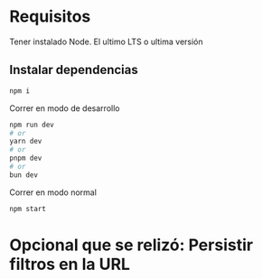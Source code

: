 # Requisitos

Tener instalado Node. El ultimo LTS o ultima versión

## Instalar dependencias

```bash
npm i
```

Correr en modo de desarrollo

```bash
npm run dev
# or
yarn dev
# or
pnpm dev
# or
bun dev
```

Correr en modo normal

```bash
npm start
```


# Opcional que se relizó: Persistir filtros en la URL